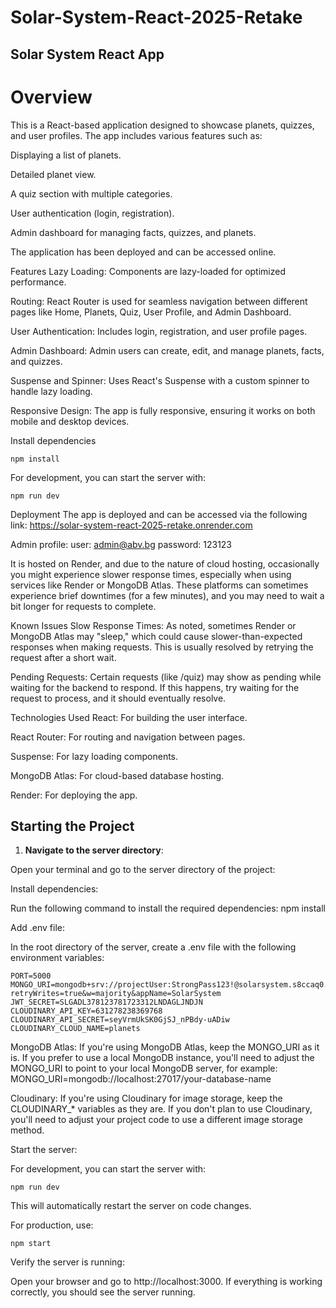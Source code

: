 # Solar-System-React-2025-Retake

## Solar System React App

# Overview
This is a React-based application designed to showcase planets, quizzes, and user profiles. The app includes various features such as:

Displaying a list of planets.

Detailed planet view.

A quiz section with multiple categories.

User authentication (login, registration).

Admin dashboard for managing facts, quizzes, and planets.

The application has been deployed and can be accessed online.

Features
Lazy Loading: Components are lazy-loaded for optimized performance.

Routing: React Router is used for seamless navigation between different pages like Home, Planets, Quiz, User Profile, and Admin Dashboard.

User Authentication: Includes login, registration, and user profile pages.

Admin Dashboard: Admin users can create, edit, and manage planets, facts, and quizzes.

Suspense and Spinner: Uses React's Suspense with a custom spinner to handle lazy loading.

Responsive Design: The app is fully responsive, ensuring it works on both mobile and desktop devices.

 Install dependencies

 ```
 npm install
 ```
For development, you can start the server with:
```
npm run dev
```

Deployment
The app is deployed and can be accessed via the following link:
https://solar-system-react-2025-retake.onrender.com

Admin profile:
user: admin@abv.bg
password: 123123

It is hosted on Render, and due to the nature of cloud hosting, occasionally you might experience slower response times, especially when using services like Render or MongoDB Atlas. These platforms can sometimes experience brief downtimes (for a few minutes), and you may need to wait a bit longer for requests to complete.

Known Issues
Slow Response Times: As noted, sometimes Render or MongoDB Atlas may "sleep," which could cause slower-than-expected responses when making requests. This is usually resolved by retrying the request after a short wait.

Pending Requests: Certain requests (like /quiz) may show as pending while waiting for the backend to respond. If this happens, try waiting for the request to process, and it should eventually resolve.

Technologies Used
React: For building the user interface.

React Router: For routing and navigation between pages.

Suspense: For lazy loading components.

MongoDB Atlas: For cloud-based database hosting.

Render: For deploying the app.
 
## Starting the Project

1. **Navigate to the server directory**:

Open your terminal and go to the server directory of the project:

Install dependencies:

Run the following command to install the required dependencies:
npm install

Add .env file:

In the root directory of the server, create a .env file with the following environment variables:
```
PORT=5000
MONGO_URI=mongodb+srv://projectUser:StrongPass123!@solarsystem.s8ccaq0.mongodb.net/?retryWrites=true&w=majority&appName=SolarSystem
JWT_SECRET=SLGADL378123781723312LNDAGLJNDJN
CLOUDINARY_API_KEY=631278238369768
CLOUDINARY_API_SECRET=seyVrmUkSK0GjSJ_nPBdy-uADiw
CLOUDINARY_CLOUD_NAME=planets
```

MongoDB Atlas: If you're using MongoDB Atlas, keep the MONGO_URI as it is. If you prefer to use a local MongoDB instance, you'll need to adjust the MONGO_URI to point to your local MongoDB server, for example:
MONGO_URI=mongodb://localhost:27017/your-database-name

Cloudinary: If you're using Cloudinary for image storage, keep the CLOUDINARY_* variables as they are. If you don't plan to use Cloudinary, you'll need to adjust your project code to use a different image storage method.

Start the server:

For development, you can start the server with:
```
npm run dev
```
This will automatically restart the server on code changes.

For production, use:
```
npm start
```

Verify the server is running:

Open your browser and go to http://localhost:3000. If everything is working correctly, you should see the server running.